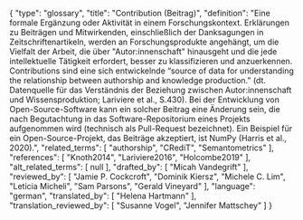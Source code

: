 {
    "type": "glossary",
    "title": "Contribution (Beitrag)",
    "definition": "Eine formale Ergänzung oder Aktivität in einem Forschungskontext. Erklärungen zu Beiträgen und Mitwirkenden, einschließlich der Danksagungen in Zeitschriftenartikeln, werden an Forschungsprodukte angehängt, um die Vielfalt der Arbeit, die über \"Autor:innenschaft\" hinausgeht und die jede intellektuelle Tätigkeit erfordert, besser zu klassifizieren und anzuerkennen. Contributions sind eine sich entwickelnde “source of data for understanding the relationship between authorship and knowledge production.” (dt. Datenquelle für das Verständnis der Beziehung zwischen Autor:innenschaft und Wissensproduktion; Lariviere et al., S.430). Bei der Entwicklung von Open-Source-Software kann ein solcher Beitrag eine Änderung sein, die nach Begutachtung in das Software-Repositorium eines Projekts aufgenommen wird (technisch als Pull-Request bezeichnet). Ein Beispiel für ein Open-Source-Projekt, das Beiträge akzeptiert, ist NumPy (Harris et al., 2020).",
    "related_terms": [
        "authorship",
        "CRediT",
        "Semantometrics"
    ],
    "references": [
        "Knoth2014",
        "Lariviere2016",
        "Holcombe2019"
    ],
    "alt_related_terms": [
        null
    ],
    "drafted_by": [
        "Micah Vandegrift"
    ],
    "reviewed_by": [
        "Jamie P. Cockcroft",
        "Dominik Kiersz",
        "Michele C. Lim",
        "Leticia Micheli",
        "Sam Parsons",
        "Gerald Vineyard"
    ],
    "language": "german",
    "translated_by": [
        "Helena Hartmann"
    ],
    "translation_reviewed_by": [
        "Susanne Vogel",
        "Jennifer Mattschey"
    ]
}